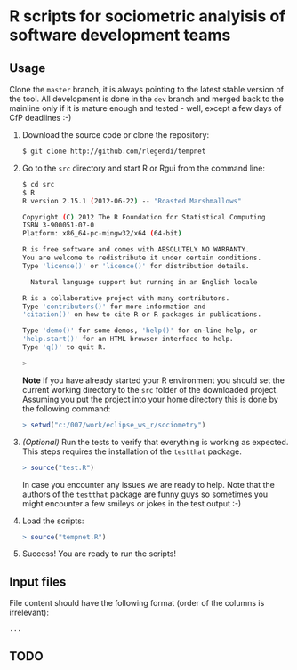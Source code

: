 # R scripts for sociometric analyisis of software development teams

## Usage

Clone the `master` branch, it is always pointing to the latest stable version of the tool. All development is done in the `dev` branch and merged back to the mainline only if it is mature enough and tested - well, except a few days of CfP deadlines :-)

1. Download the source code or clone the repository:
	
	```bash
	$ git clone http://github.com/rlegendi/tempnet
	```
	
2. Go to the `src` directory and start R or Rgui from the command line:

	```bash
	$ cd src
	$ R
	R version 2.15.1 (2012-06-22) -- "Roasted Marshmallows"
	
	Copyright (C) 2012 The R Foundation for Statistical Computing
	ISBN 3-900051-07-0
	Platform: x86_64-pc-mingw32/x64 (64-bit)

	R is free software and comes with ABSOLUTELY NO WARRANTY.
	You are welcome to redistribute it under certain conditions.
	Type 'license()' or 'licence()' for distribution details.

	  Natural language support but running in an English locale

	R is a collaborative project with many contributors.
	Type 'contributors()' for more information and
	'citation()' on how to cite R or R packages in publications.

	Type 'demo()' for some demos, 'help()' for on-line help, or
	'help.start()' for an HTML browser interface to help.
	Type 'q()' to quit R.

	>
	```

	**Note** If you have already started your R environment you should set the current working directory to the `src` folder of the downloaded project. Assuming you put the project into your home directory this is done by the following command:
	
	```R
	> setwd("c:/007/work/eclipse_ws_r/sociometry")
	```
	
3. *(Optional)* Run the tests to verify that everything is working as expected. This steps requires the installation of the `testthat` package.
	
	```R
	> source("test.R")
	```
	
	In case you encounter any issues we are ready to help. Note that the authors of the `testthat` package are funny guys so sometimes you might encounter a few smileys or jokes in the test output :-)
	
4. Load the scripts:
	
	```R
	> source("tempnet.R")
	```
	
5. Success! You are ready to run the scripts!

## Input files

File content should have the following format (order of the columns is irrelevant):

	...

## TODO
